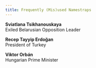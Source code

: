 ```yaml
---
title: Frequently (Mis)used Namestraps
---
```


**Sviatlana Tsikhanouskaya**  
Exiled Belarusian Opposition Leader

**Recep Tayyip Erdoğan**  
President of Turkey

**Viktor Orbán**  
Hungarian Prime Minister